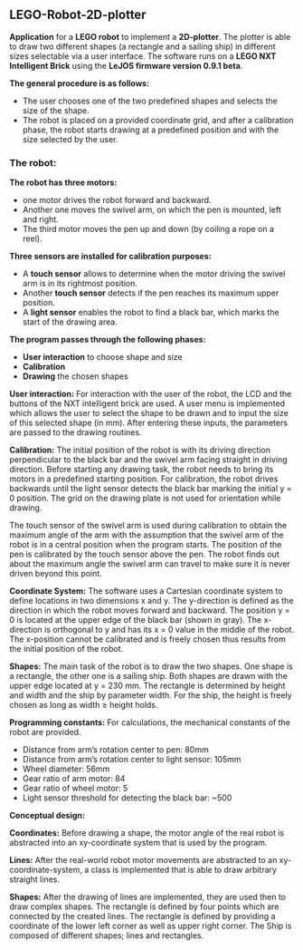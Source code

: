 ## LEGO-Robot-2D-plotter

**Application** for a **LEGO robot** to implement a **2D-plotter**. The plotter is able to draw two different shapes (a rectangle and a sailing ship) in different sizes selectable via a user interface. 
The software runs on a **LEGO NXT Intelligent Brick** using the **LeJOS firmware version 0.9.1 beta**.

**The general procedure is as follows:**
- The user chooses one of the two predefined shapes and selects the size of the shape. 
- The robot is placed on a provided coordinate grid, and after a calibration phase, the robot starts drawing at a predefined position and with the size selected by the user.

### The robot:
**The robot has three motors:** 
- one motor drives the robot forward and backward.
- Another one moves the swivel arm, on which the pen is mounted, left and right. 
- The third motor moves the pen up and down (by coiling a rope on a reel). 

**Three sensors are installed for calibration purposes:**
- A **touch sensor** allows to determine when the motor driving the swivel arm is in its rightmost position. 
- Another **touch sensor** detects if the pen reaches its maximum upper position. 
- A **light sensor** enables the robot to find a black bar, which marks the start of the drawing area.


**The program passes through the following phases:**
- **User interaction** to choose shape and size
- **Calibration**
- **Drawing** the chosen shapes

**User interaction:**
For interaction with the user of the robot, the LCD and the buttons of the NXT intelligent brick are used.
A user menu is implemented which allows the user to select the shape to be drawn and to input the size of this selected shape (in mm). 
After entering these inputs, the parameters are passed to the drawing routines.

**Calibration:**
The initial position of the robot is with its driving direction perpendicular to the black bar and the swivel arm facing straight in driving direction. 
Before starting any drawing task, the robot needs to bring its motors in a predefined starting position. 
For calibration, the robot drives backwards until the light sensor detects the black bar marking the initial y = 0 position. The grid on the drawing plate is not used for orientation while drawing.

The touch sensor of the swivel arm is used during calibration to obtain the maximum angle of the arm with the assumption that the swivel arm of the robot is in a central position when the program starts. 
The position of the pen is calibrated by the touch sensor above the pen. The robot finds out about the maximum angle the swivel arm can travel to make sure it is never driven beyond this point.

**Coordinate System:**
The software uses a Cartesian coordinate system to define locations in two dimensions x and y.
The y-direction is defined as the direction in which the robot moves forward and backward. The position y = 0 is located at the upper edge of the black bar (shown in gray).
The x-direction is orthogonal to y and has its x = 0 value in the middle of the robot. 
The x-position cannot be calibrated and is freely chosen thus results from the initial position of the robot.


**Shapes:**
The main task of the robot is to draw the two shapes. One shape is a rectangle, the other one is a sailing ship. Both shapes are drawn with the upper edge located at y = 230 mm. The rectangle is determined by height and width and the ship by parameter width.
For the ship, the height is freely chosen as long as width ≥ height holds.

**Programming constants:**
For calculations, the mechanical constants of the robot are provided.

- Distance from arm’s rotation center to pen: 80mm
- Distance from arm’s rotation center to light sensor: 105mm
- Wheel diameter: 56mm
- Gear ratio of arm motor: 84
- Gear ratio of wheel motor: 5
- Light sensor threshold for detecting the black bar: ~500

**Conceptual design:**

**Coordinates:**
Before drawing a shape, the motor angle of the real robot is abstracted into an xy-coordinate system that is used by the program.

**Lines:**
After the real-world robot motor movements are abstracted to an xy-coordinate-system, a class is implemented that is able to draw arbitrary straight lines.

**Shapes:**
After the drawing of lines are implemented, they are used then to draw complex shapes. 
The rectangle is defined by four points which are connected by the created lines. The rectangle is defined by providing a coordinate of the lower left corner as well as upper right corner.
The Ship is composed of different shapes; lines and rectangles.
